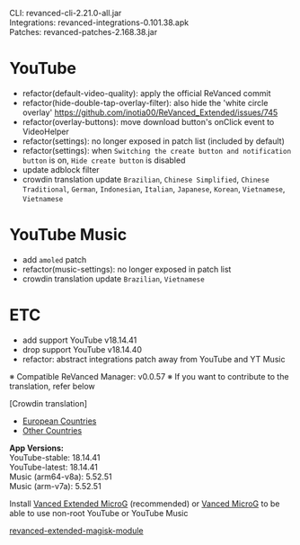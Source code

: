 CLI: revanced-cli-2.21.0-all.jar  
Integrations: revanced-integrations-0.101.38.apk  
Patches: revanced-patches-2.168.38.jar  

YouTube
==
- refactor(default-video-quality): apply the official ReVanced commit
- refactor(hide-double-tap-overlay-filter): also hide the 'white circle overlay' https://github.com/inotia00/ReVanced_Extended/issues/745
- refactor(overlay-buttons): move download button's onClick event to VideoHelper
- refactor(settings): no longer exposed in patch list (included by default)
- refactor(settings): when `Switching the create button and notification button` is on, `Hide create button` is disabled
- update adblock filter
- crowdin translation update
`Brazilian`, `Chinese Simplified`, `Chinese Traditional`, `German`, `Indonesian`, `Italian`, `Japanese`, `Korean`, `Vietnamese`, `Vietnamese`


YouTube Music
==
- add `amoled` patch
- refactor(music-settings): no longer exposed in patch list
- crowdin translation update
`Brazilian`, `Vietnamese`


ETC
==
- add support YouTube v18.14.41
- drop support YouTube v18.14.40
- refactor: abstract integrations patch away from YouTube and YT Music


※ Compatible ReVanced Manager: v0.0.57
※ If you want to contribute to the translation, refer below

[Crowdin translation]
- [European Countries](https://crowdin.com/project/revancedextendedeu)
- [Other Countries](https://crowdin.com/project/revancedextended)
  
**App Versions:**  
YouTube-stable: 18.14.41  
YouTube-latest: 18.14.41  
Music (arm64-v8a): 5.52.51  
Music (arm-v7a): 5.52.51  

Install [Vanced Extended MicroG](https://github.com/inotia00/VancedMicroG/releases) (recommended) or [Vanced MicroG](https://github.com/TeamVanced/VancedMicroG/releases) to be able to use non-root YouTube or YouTube Music  

[revanced-extended-magisk-module](https://github.com/MatadorProBr/revanced-extended-magisk-module)  
